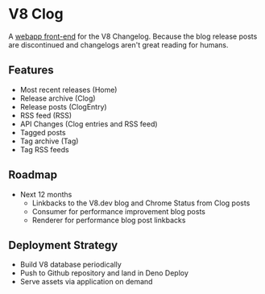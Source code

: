 # V8 Clog

A [webapp front-end](https://v8clog.deno.dev) for the V8 Changelog. Because the
blog release posts are discontinued and changelogs aren't great reading for
humans.

## Features

- Most recent releases (Home)
- Release archive (Clog)
- Release posts (ClogEntry)
- RSS feed (RSS)
- API Changes (Clog entries and RSS feed)
- Tagged posts
- Tag archive (Tag)
- Tag RSS feeds

## Roadmap

- Next 12 months
  - Linkbacks to the V8.dev blog and Chrome Status from Clog posts
  - Consumer for performance improvement blog posts
  - Renderer for performance blog post linkbacks

## Deployment Strategy

- Build V8 database periodically
- Push to Github repository and land in Deno Deploy
- Serve assets via application on demand
